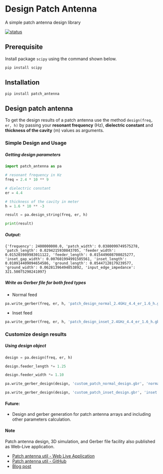 # Design Patch Antenna

A simple patch antenna design library

[![status](https://api.travis-ci.com/bhanuchander210/patch_antenna.png)](https://travis-ci.com/github/Bhanuchander210/patch_antenna)


## Prerequisite

Install package `scipy` using the command shown below.

```
pip install scipy
```


## Installation

```
pip install patch_antenna
```

## Design patch antenna

To get the design results of a patch antenna use the method `design(freq, er, h)` by passing your 
**resonant frequency** (Hz), **dielectric constant** and **thickness of the cavity** (m) values as arguments.

### Simple Design and Usage

##### Getting design parameters


```python
import patch_antenna as pa

# resonant frequency in Hz
freq = 2.4 * 10 ** 9

# dielectric constant
er = 4.4

# thickness of the cavity in meter
h = 1.6 * 10 ** -3

result = pa.design_string(freq, er, h)

print(result)

```

##### Output:

```
{'frequency': 2400000000.0, 'patch_width': 0.0380099749575278, 'patch_length': 0.0294215930843705, 'feeder_width': 0.015203989983011122, 'feeder_length': 0.015449608708025277, 'inset_gap_width': 0.007601994991505561, 'inset_length': 0.010914409094654586, 'ground_length': 0.05447120179239577, 'ground_width': 0.06281396494053892, 'input_edge_impedance': 321.50075290241097}
```


##### Write as Gerber file for both feed types

- Normal feed

```python
pa.write_gerber(freq, er, h, 'patch_design_normal_2.4GHz_4.4_er_1.6_h.gbr', 'normal')
```

- Inset feed

```python
pa.write_gerber(freq, er, h, 'patch_design_inset_2.4GHz_4.4_er_1.6_h.gbr', 'inset')
```


### Customize design results

##### Using design object

```python
design = pa.design(freq, er, h)

design.feeder_length *= 1.25

design.feeder_width *= 1.10

pa.write_gerber_design(design, 'custom_patch_normal_design.gbr', 'normal')

pa.write_gerber_design(design, 'custom_patch_inset_design.gbr', 'inset')
```

#### Future:

- Design and gerber generation for patch antenna arrays and including other parameters calculation.


#### Note

Patch antenna design, 3D simulation, and Gerber file facility also published as Web-Live application.

- [Patch antenna util - Web Live Application](https://bhanuchander210.github.io/patch-antenna-util/)
- [Patch antenna util - GitHub](https://github.com/Bhanuchander210/patch-antenna-util)
- [Blog post](https://bhanuchander210.github.io/Design-A-Rectangular-Patch-Antenna-Using-Python/)
